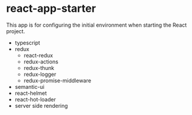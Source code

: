 # react-app-starter
This app is for configuring the initial environment when starting the React project.
+ typescript
+ redux
  - react-redux
  - redux-actions
  - redux-thunk
  - redux-logger
  - redux-promise-middleware
+ semantic-ui
+ react-helmet
+ react-hot-loader
+ server side rendering